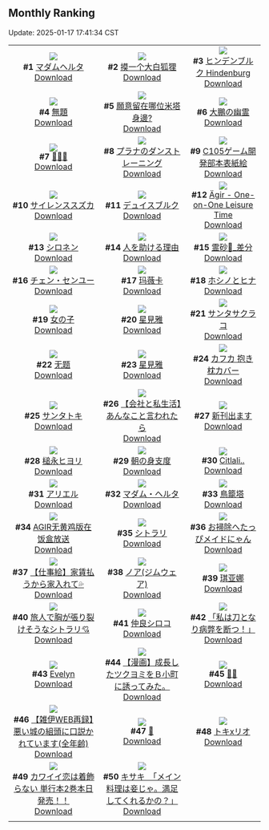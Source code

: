 ## Monthly Ranking
Update: 2025-01-17 17:41:34 CST

|      |      |      |
| :----: | :----: | :----: |
| ![](https://i.pixiv.re/c/240x480/img-master/img/2024/12/19/00/00/52/125311957_p0_master1200.jpg)<br>**#1** [マダムヘルタ](https://www.pixiv.net/artworks/125311957)<br>[Download](https://i.pixiv.re/img-original/img/2024/12/19/00/00/52/125311957_p0.jpg) | ![](https://i.pixiv.re/c/240x480/img-master/img/2024/12/20/20/38/34/125361362_p0_master1200.jpg)<br>**#2** [摸一个大白狐狸](https://www.pixiv.net/artworks/125361362)<br>[Download](https://i.pixiv.re/img-original/img/2024/12/20/20/38/34/125361362_p0.jpg) | ![](https://i.pixiv.re/c/240x480/img-master/img/2024/12/20/10/59/32/125349473_p0_master1200.jpg)<br>**#3** [ヒンデンブルク Hindenburg](https://www.pixiv.net/artworks/125349473)<br>[Download](https://i.pixiv.re/img-original/img/2024/12/20/10/59/32/125349473_p0.jpg) |
| ![](https://i.pixiv.re/c/240x480/img-master/img/2024/12/20/10/57/16/125349440_p0_master1200.jpg)<br>**#4** [無題](https://www.pixiv.net/artworks/125349440)<br>[Download](https://i.pixiv.re/img-original/img/2024/12/20/10/57/16/125349440_p0.png) | ![](https://i.pixiv.re/c/240x480/img-master/img/2024/12/20/12/15/29/125350698_p0_master1200.jpg)<br>**#5** [願意留在哪位米塔身邊?](https://www.pixiv.net/artworks/125350698)<br>[Download](https://i.pixiv.re/img-original/img/2024/12/20/12/15/29/125350698_p0.jpg) | ![](https://i.pixiv.re/c/240x480/img-master/img/2024/12/18/00/00/20/125283425_p0_master1200.jpg)<br>**#6** [大鵬の幽霊](https://www.pixiv.net/artworks/125283425)<br>[Download](https://i.pixiv.re/img-original/img/2024/12/18/00/00/20/125283425_p0.jpg) |
| ![](https://i.pixiv.re/c/240x480/img-master/img/2024/12/20/05/55/48/125345711_p0_master1200.jpg)<br>**#7** [🐼💛🐰](https://www.pixiv.net/artworks/125345711)<br>[Download](https://i.pixiv.re/img-original/img/2024/12/20/05/55/48/125345711_p0.jpg) | ![](https://i.pixiv.re/c/240x480/img-master/img/2024/12/20/00/09/13/125340293_p0_master1200.jpg)<br>**#8** [プラナのダンストレーニング](https://www.pixiv.net/artworks/125340293)<br>[Download](https://i.pixiv.re/img-original/img/2024/12/20/00/09/13/125340293_p0.jpg) | ![](https://i.pixiv.re/c/240x480/img-master/img/2024/12/22/17/46/37/125339737_p0_master1200.jpg)<br>**#9** [C105ゲーム開発部本表紙絵](https://www.pixiv.net/artworks/125339737)<br>[Download](https://i.pixiv.re/img-original/img/2024/12/22/17/46/37/125339737_p0.png) |
| ![](https://i.pixiv.re/c/240x480/img-master/img/2024/12/20/00/00/21/125339662_p0_master1200.jpg)<br>**#10** [サイレンススズカ](https://www.pixiv.net/artworks/125339662)<br>[Download](https://i.pixiv.re/img-original/img/2024/12/20/00/00/21/125339662_p0.jpg) | ![](https://i.pixiv.re/c/240x480/img-master/img/2024/12/20/22/00/09/125363937_p0_master1200.jpg)<br>**#11** [デュイスブルク](https://www.pixiv.net/artworks/125363937)<br>[Download](https://i.pixiv.re/img-original/img/2024/12/20/22/00/09/125363937_p0.jpg) | ![](https://i.pixiv.re/c/240x480/img-master/img/2024/12/20/07/03/53/125346593_p0_master1200.jpg)<br>**#12** [Ägir - One-on-One Leisure Time](https://www.pixiv.net/artworks/125346593)<br>[Download](https://i.pixiv.re/img-original/img/2024/12/20/07/03/53/125346593_p0.png) |
| ![](https://i.pixiv.re/c/240x480/img-master/img/2024/12/20/00/00/34/125339719_p0_master1200.jpg)<br>**#13** [シロネン](https://www.pixiv.net/artworks/125339719)<br>[Download](https://i.pixiv.re/img-original/img/2024/12/20/00/00/34/125339719_p0.jpg) | ![](https://i.pixiv.re/c/240x480/img-master/img/2024/12/20/19/52/24/125359837_p0_master1200.jpg)<br>**#14** [人を助ける理由](https://www.pixiv.net/artworks/125359837)<br>[Download](https://i.pixiv.re/img-original/img/2024/12/20/19/52/24/125359837_p0.jpg) | ![](https://i.pixiv.re/c/240x480/img-master/img/2024/12/20/01/47/31/125342886_p0_master1200.jpg)<br>**#15** [霊砂🎨_差分](https://www.pixiv.net/artworks/125342886)<br>[Download](https://i.pixiv.re/img-original/img/2024/12/20/01/47/31/125342886_p0.jpg) |
| ![](https://i.pixiv.re/c/240x480/img-master/img/2024/12/20/16/50/57/125355185_p0_master1200.jpg)<br>**#16** [チェン・センユー](https://www.pixiv.net/artworks/125355185)<br>[Download](https://i.pixiv.re/img-original/img/2024/12/20/16/50/57/125355185_p0.jpg) | ![](https://i.pixiv.re/c/240x480/img-master/img/2024/12/18/23/36/20/125311062_p0_master1200.jpg)<br>**#17** [玛薇卡](https://www.pixiv.net/artworks/125311062)<br>[Download](https://i.pixiv.re/img-original/img/2024/12/18/23/36/20/125311062_p0.jpg) | ![](https://i.pixiv.re/c/240x480/img-master/img/2024/12/28/01/05/56/125311976_p0_master1200.jpg)<br>**#18** [ホシノとヒナ](https://www.pixiv.net/artworks/125311976)<br>[Download](https://i.pixiv.re/img-original/img/2024/12/28/01/05/56/125311976_p0.jpg) |
| ![](https://i.pixiv.re/c/240x480/img-master/img/2024/12/19/22/55/32/125337420_p0_master1200.jpg)<br>**#19** [女の子](https://www.pixiv.net/artworks/125337420)<br>[Download](https://i.pixiv.re/img-original/img/2024/12/19/22/55/32/125337420_p0.png) | ![](https://i.pixiv.re/c/240x480/img-master/img/2024/12/20/12/21/51/125350830_p0_master1200.jpg)<br>**#20** [星見雅](https://www.pixiv.net/artworks/125350830)<br>[Download](https://i.pixiv.re/img-original/img/2024/12/20/12/21/51/125350830_p0.jpg) | ![](https://i.pixiv.re/c/240x480/img-master/img/2024/12/20/00/00/08/125339602_p0_master1200.jpg)<br>**#21** [サンタサクラコ](https://www.pixiv.net/artworks/125339602)<br>[Download](https://i.pixiv.re/img-original/img/2024/12/20/00/00/08/125339602_p0.jpg) |
| ![](https://i.pixiv.re/c/240x480/img-master/img/2024/12/20/00/00/38/125339739_p0_master1200.jpg)<br>**#22** [无题](https://www.pixiv.net/artworks/125339739)<br>[Download](https://i.pixiv.re/img-original/img/2024/12/20/00/00/38/125339739_p0.png) | ![](https://i.pixiv.re/c/240x480/img-master/img/2024/12/22/01/23/17/125403192_p0_master1200.jpg)<br>**#23** [星見雅](https://www.pixiv.net/artworks/125403192)<br>[Download](https://i.pixiv.re/img-original/img/2024/12/22/01/23/17/125403192_p0.png) | ![](https://i.pixiv.re/c/240x480/img-master/img/2024/12/20/18/00/47/125356832_p0_master1200.jpg)<br>**#24** [カフカ 抱き枕カバー](https://www.pixiv.net/artworks/125356832)<br>[Download](https://i.pixiv.re/img-original/img/2024/12/20/18/00/47/125356832_p0.jpg) |
| ![](https://i.pixiv.re/c/240x480/img-master/img/2024/12/19/00/00/25/125311865_p0_master1200.jpg)<br>**#25** [サンタトキ](https://www.pixiv.net/artworks/125311865)<br>[Download](https://i.pixiv.re/img-original/img/2024/12/19/00/00/25/125311865_p0.jpg) | ![](https://i.pixiv.re/c/240x480/img-master/img/2024/12/20/12/00/11/125350402_p0_master1200.jpg)<br>**#26** [【会社と私生活】あんなこと言われたら](https://www.pixiv.net/artworks/125350402)<br>[Download](https://i.pixiv.re/img-original/img/2024/12/20/12/00/11/125350402_p0.jpg) | ![](https://i.pixiv.re/c/240x480/img-master/img/2024/12/20/21/16/03/125362552_p0_master1200.jpg)<br>**#27** [新刊出ます](https://www.pixiv.net/artworks/125362552)<br>[Download](https://i.pixiv.re/img-original/img/2024/12/20/21/16/03/125362552_p0.png) |
| ![](https://i.pixiv.re/c/240x480/img-master/img/2024/12/20/03/50/42/125344577_p0_master1200.jpg)<br>**#28** [槌永ヒヨリ](https://www.pixiv.net/artworks/125344577)<br>[Download](https://i.pixiv.re/img-original/img/2024/12/20/03/50/42/125344577_p0.jpg) | ![](https://i.pixiv.re/c/240x480/img-master/img/2024/12/20/00/00/25/125339686_p0_master1200.jpg)<br>**#29** [朝の身支度](https://www.pixiv.net/artworks/125339686)<br>[Download](https://i.pixiv.re/img-original/img/2024/12/20/00/00/25/125339686_p0.png) | ![](https://i.pixiv.re/c/240x480/img-master/img/2024/12/20/21/12/10/125362439_p0_master1200.jpg)<br>**#30** [Citlali..](https://www.pixiv.net/artworks/125362439)<br>[Download](https://i.pixiv.re/img-original/img/2024/12/20/21/12/10/125362439_p0.png) |
| ![](https://i.pixiv.re/c/240x480/img-master/img/2024/12/21/00/00/25/125368088_p0_master1200.jpg)<br>**#31** [アリエル](https://www.pixiv.net/artworks/125368088)<br>[Download](https://i.pixiv.re/img-original/img/2024/12/21/00/00/25/125368088_p0.png) | ![](https://i.pixiv.re/c/240x480/img-master/img/2024/12/20/17/38/16/125356219_p0_master1200.jpg)<br>**#32** [マダム・ヘルタ](https://www.pixiv.net/artworks/125356219)<br>[Download](https://i.pixiv.re/img-original/img/2024/12/20/17/38/16/125356219_p0.jpg) | ![](https://i.pixiv.re/c/240x480/img-master/img/2024/12/20/00/00/41/125339746_p0_master1200.jpg)<br>**#33** [鳥籠塔](https://www.pixiv.net/artworks/125339746)<br>[Download](https://i.pixiv.re/img-original/img/2024/12/20/00/00/41/125339746_p0.jpg) |
| ![](https://i.pixiv.re/c/240x480/img-master/img/2024/12/21/01/52/33/125371646_p0_master1200.jpg)<br>**#34** [AGIR无黄鸡版在饭盒放送](https://www.pixiv.net/artworks/125371646)<br>[Download](https://i.pixiv.re/img-original/img/2024/12/21/01/52/33/125371646_p0.jpg) | ![](https://i.pixiv.re/c/240x480/img-master/img/2024/12/18/00/50/48/125285283_p0_master1200.jpg)<br>**#35** [シトラリ](https://www.pixiv.net/artworks/125285283)<br>[Download](https://i.pixiv.re/img-original/img/2024/12/18/00/50/48/125285283_p0.jpg) | ![](https://i.pixiv.re/c/240x480/img-master/img/2024/12/20/00/30/03/125341028_p0_master1200.jpg)<br>**#36** [お掃除へたっぴメイドにゃん](https://www.pixiv.net/artworks/125341028)<br>[Download](https://i.pixiv.re/img-original/img/2024/12/20/00/30/03/125341028_p0.png) |
| ![](https://i.pixiv.re/c/240x480/img-master/img/2024/12/19/18/27/35/125329406_p0_master1200.jpg)<br>**#37** [【仕事絵】家賃払うから家入れて💦](https://www.pixiv.net/artworks/125329406)<br>[Download](https://i.pixiv.re/img-original/img/2024/12/19/18/27/35/125329406_p0.jpg) | ![](https://i.pixiv.re/c/240x480/img-master/img/2024/12/18/14/04/26/125296442_p0_master1200.jpg)<br>**#38** [ノア(ジムウェア)](https://www.pixiv.net/artworks/125296442)<br>[Download](https://i.pixiv.re/img-original/img/2024/12/18/14/04/26/125296442_p0.jpg) | ![](https://i.pixiv.re/c/240x480/img-master/img/2024/12/20/12/47/19/125351278_p0_master1200.jpg)<br>**#39** [琪亚娜](https://www.pixiv.net/artworks/125351278)<br>[Download](https://i.pixiv.re/img-original/img/2024/12/20/12/47/19/125351278_p0.jpg) |
| ![](https://i.pixiv.re/c/240x480/img-master/img/2024/12/21/18/11/20/125388217_p0_master1200.jpg)<br>**#40** [旅人で胸が張り裂けそうなシトラリ💘](https://www.pixiv.net/artworks/125388217)<br>[Download](https://i.pixiv.re/img-original/img/2024/12/21/18/11/20/125388217_p0.jpg) | ![](https://i.pixiv.re/c/240x480/img-master/img/2024/12/19/00/30/03/125313202_p0_master1200.jpg)<br>**#41** [仲良シロコ](https://www.pixiv.net/artworks/125313202)<br>[Download](https://i.pixiv.re/img-original/img/2024/12/19/00/30/03/125313202_p0.png) | ![](https://i.pixiv.re/c/240x480/img-master/img/2024/12/19/00/08/03/125312455_p0_master1200.jpg)<br>**#42** [「私は刀となり病弊を断つ！」](https://www.pixiv.net/artworks/125312455)<br>[Download](https://i.pixiv.re/img-original/img/2024/12/19/00/08/03/125312455_p0.png) |
| ![](https://i.pixiv.re/c/240x480/img-master/img/2024/12/18/09/32/35/125292415_p0_master1200.jpg)<br>**#43** [Evelyn](https://www.pixiv.net/artworks/125292415)<br>[Download](https://i.pixiv.re/img-original/img/2024/12/18/09/32/35/125292415_p0.png) | ![](https://i.pixiv.re/c/240x480/img-master/img/2024/12/19/18/00/36/125328690_p0_master1200.jpg)<br>**#44** [【漫画】成長したツクヨミをＢ小町に誘ってみた。](https://www.pixiv.net/artworks/125328690)<br>[Download](https://i.pixiv.re/img-original/img/2024/12/19/18/00/36/125328690_p0.jpg) | ![](https://i.pixiv.re/c/240x480/img-master/img/2024/12/19/00/00/16/125311840_p0_master1200.jpg)<br>**#45** [💙💜](https://www.pixiv.net/artworks/125311840)<br>[Download](https://i.pixiv.re/img-original/img/2024/12/19/00/00/16/125311840_p0.png) |
| ![](https://i.pixiv.re/c/240x480/img-master/img/2024/12/21/19/01/17/125389748_p0_master1200.jpg)<br>**#46** [【雑伊WEB再録】悪い城の組頭に口説かれています(全年齢)](https://www.pixiv.net/artworks/125389748)<br>[Download](https://i.pixiv.re/img-original/img/2024/12/21/19/01/17/125389748_p0.jpg) | ![](https://i.pixiv.re/c/240x480/img-master/img/2024/12/18/19/00/04/125302254_p0_master1200.jpg)<br>**#47** [🌸](https://www.pixiv.net/artworks/125302254)<br>[Download](https://i.pixiv.re/img-original/img/2024/12/18/19/00/04/125302254_p0.png) | ![](https://i.pixiv.re/c/240x480/img-master/img/2024/12/20/22/50/31/125365603_p0_master1200.jpg)<br>**#48** [トキxリオ](https://www.pixiv.net/artworks/125365603)<br>[Download](https://i.pixiv.re/img-original/img/2024/12/20/22/50/31/125365603_p0.jpg) |
| ![](https://i.pixiv.re/c/240x480/img-master/img/2024/12/20/12/00/42/125350445_p0_master1200.jpg)<br>**#49** [カワイイ恋は着飾らない 単行本2巻本日発売！！](https://www.pixiv.net/artworks/125350445)<br>[Download](https://i.pixiv.re/img-original/img/2024/12/20/12/00/42/125350445_p0.jpg) | ![](https://i.pixiv.re/c/240x480/img-master/img/2024/12/22/08/00/05/125408775_p0_master1200.jpg)<br>**#50** [キサキ　「メイン料理は妾じゃ。満足してくれるかの？」](https://www.pixiv.net/artworks/125408775)<br>[Download](https://i.pixiv.re/img-original/img/2024/12/22/08/00/05/125408775_p0.jpg) |
|      |
